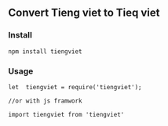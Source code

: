 ## Convert Tieng viet to Tieq viet

### Install

```
npm install tiengviet
``` 

### Usage
```
let  tiengviet = require('tiengviet');

//or with js framwork

import tiengviet from 'tiengviet'
```
